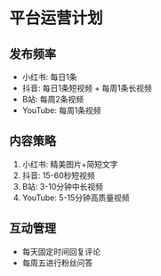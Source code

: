 # 平台运营计划

## 发布频率
- 小红书: 每日1条
- 抖音: 每日1条短视频 + 每周1条长视频
- B站: 每周2条视频
- YouTube: 每周1条视频

## 内容策略
1. 小红书: 精美图片+简短文字
2. 抖音: 15-60秒短视频
3. B站: 3-10分钟中长视频
4. YouTube: 5-15分钟高质量视频

## 互动管理
- 每天固定时间回复评论
- 每周五进行粉丝问答
